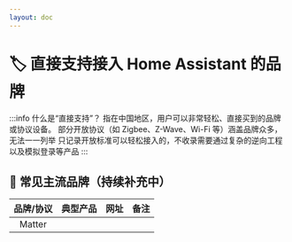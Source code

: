 ```yaml
---
layout: doc
---
```


# 🏷️ 直接支持接入 Home Assistant 的品牌



:::info 什么是“直接支持”？
指在中国地区，用户可以非常轻松、直接买到的品牌或协议设备。
部分开放协议（如 Zigbee、Z-Wave、Wi-Fi 等）涵盖品牌众多，无法一一列举
只记录开放标准可以轻松接入的，不收录需要通过复杂的逆向工程以及模拟登录等产品
:::



## 🌟 常见主流品牌（持续补充中）

| 品牌/协议 | 典型产品 | 网址 | 备注 |
|:--------:|:--------:|:-----|:-----|
| Matter| | | |


